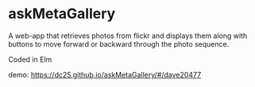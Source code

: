# askMetaGallery

A web-app that retrieves photos from flickr and displays them along with buttons to move forward or backward through the photo sequence.

Coded in Elm

demo: https://dc25.github.io/askMetaGallery/#/dave20477

